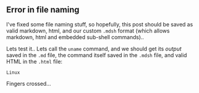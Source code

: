 ## Error in file naming

I've fixed some file naming stuff, so hopefully, this post should be saved as valid markdown, html, and our custom `.mdsh` format (which allows markdown, html and embedded sub-shell commands)..

Lets test it.. Lets call the `uname` command, and we should get its *output* saved in the `.md` file, the command itself saved in the `.mdsh` file, and valid HTML in the `.html` file:

```
Linux
```

Fingers crossed...
